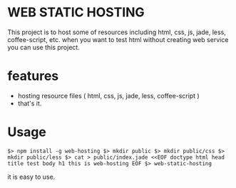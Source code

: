 WEB STATIC HOSTING
==================

This project is to host some of resources including html, css, js, jade, less, coffee-script, etc.
when you want to test html without creating web service you can use this project.

features
========

- hosting resource files ( html, css, js, jade, less, coffee-script )
- that's it.


Usage
=====

``
$> npm install -g web-hosting
$> mkdir public
$> mkdir public/css
$> mkdir public/less
$> cat > public/index.jade <<EOF
doctype
html
  head
    title test
  body
  h1 this is web-hosting
EOF
$> web-static-hosting 
``

it is easy to use.




